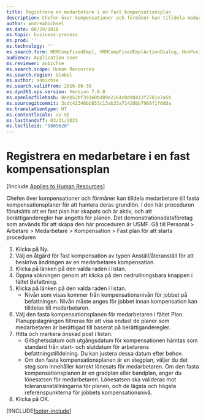 ```yaml
---
title: Registrera en medarbetare i en fast kompensationsplan
description: Chefen över kompensationer och förmåner kan tilldela medarbetare till fasta kompensationsplaner för att hantera deras grundlön.
author: andreabichsel
ms.date: 08/29/2018
ms.topic: business-process
ms.prod: ''
ms.technology: ''
ms.search.form: HRMCompFixedEmpl, HRMCompFixedEmplActionDialog, HcmPositionLookup, HRMCompRefPointLookup, HcmCompensationWorkspace
audience: Application User
ms.reviewer: anbichse
ms.search.scope: Human Resources
ms.search.region: Global
ms.author: anbichse
ms.search.validFrom: 2016-06-30
ms.dyn365.ops.version: Version 7.0.0
ms.openlocfilehash: 0eeb52bf39160bd89e2164c0dd0413f2781e7a5b
ms.sourcegitcommit: 3cdc42346bb653c13ab33a7142dbb7969f1f6dda
ms.translationtype: HT
ms.contentlocale: sv-SE
ms.lasthandoff: 03/31/2021
ms.locfileid: "5805620"
---
```

# <a name="enroll-an-employee-in-a-fixed-compensation-plan"></a>Registrera en medarbetare i en fast kompensationsplan

[!include [Applies to Human Resources](../includes/applies-to-hr.md)]

Chefen över kompensationer och förmåner kan tilldela medarbetare till fasta kompensationsplaner för att hantera deras grundlön. I den här proceduren förutsätts att en fast plan har skapats och är aktiv, och att berättiganderegler har angetts för planen. Det demonstrationsdataföretag som används för att skapa den här proceduren är USMF. Gå till Personal > Arbetare > Medarbetare > Kompensation > Fast plan för att starta proceduren

1. Klicka på Ny.
2. Välj en åtgärd för fast kompensation av typen Anställ/återanställ för att beskriva ändringen av en medarbetares kompensation.
3. Klicka på länken på den valda raden i listan.
4. Öppna sökningen genom att klicka på den nedrullningsbara knappen i fältet Befattning.
5. Klicka på länken på den valda raden i listan.
    * Nivån som visas kommer från kompensationsnivån för jobbet på befattningen. Nivån måste anges för jobbet innan kompensation kan tilldelas till medarbetaren.  
6. Välj den fasta kompensationsplanen för medarbetaren i fältet Plan. Planuppslagningen filtreras för att visa endast de planer som medarbetaren är berättigad till baserat på berättiganderegler.
7. Hitta och markera önskad post i listan.
    * Giltighetsdatum och utgångsdatum för kompensationen hämtas som standard från start- och slutdatum för arbetarens befattningstilldelning. Du kan justera dessa datum efter behov.  
    * Om den fasta kompensationsplanen är en stegplan, väljer du det steg som innehåller korrekt lönesats för medarbetaren. Om den fasta kompensationsplanen är en gradplan eller bandplan, anger du lönesatsen för medarbetaren. Lönesatsen ska valideras mot toleransinställningarna för planen, och de lägsta och högsta referenspunkterna för jobbets kompensationsnivå.  
8. Klicka på OK.



[!INCLUDE[footer-include](../includes/footer-banner.md)]